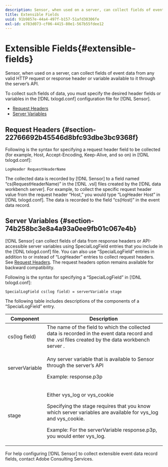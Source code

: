 ```yaml
---
description: Sensor, when used on a server, can collect fields of event data from any valid HTTP request or response header or variable available to it through the server’s API.
title: Extensible Fields
uuid: 91b9857e-44a4-497f-b157-51afd30306fe
exl-id: e783d073-cf06-4415-80e1-567b55fdee12
---
```

# Extensible Fields{#extensible-fields}

Sensor, when used on a server, can collect fields of event data from any valid HTTP request or response header or variable available to it through the server’s API.

To collect such fields of data, you must specify the desired header fields or variables in the [!DNL txlogd.conf] configuration file for [!DNL Sensor].

* [Request Headers](../../../home/c-snsr-ovrvw/c-evnt-data-rcd-flds/c-ex-flds.md#section-22766692b45546d8bfc93dbe3bc9368f) 
* [Server Variables](../../../home/c-snsr-ovrvw/c-evnt-data-rcd-flds/c-ex-flds.md#section-74b258bc3e8a4a93a0ee9fb01c067e4b)

## Request Headers {#section-22766692b45546d8bfc93dbe3bc9368f}

Following is the syntax for specifying a request header field to be collected (for example, Host, Accept-Encoding, Keep-Alive, and so on) in [!DNL txlogd.conf]: 

```
LogHeader RequestHeaderName
```

The collected data is recorded by [!DNL Sensor] to a field named “cs(RequestHeaderName)” in the [!DNL .vsl] files created by the [!DNL data workbench server]. For example, to collect the specific request header value from the request header “Host,” you would type “LogHeader Host” in [!DNL txlogd.conf]. The data is recorded to the field “cs(Host)” in the event data record.

## Server Variables {#section-74b258bc3e8a4a93a0ee9fb01c067e4b}

[!DNL Sensor] can collect fields of data from response headers or API-accessible server variables using SpecialLogField entries that you include in the [!DNL txlogd.conf] file. You can also use “SpecialLogField” entries in addition to or instead of “LogHeader” entries to collect request headers. See [Request Headers](../../../home/c-snsr-ovrvw/c-evnt-data-rcd-flds/c-ex-flds.md#section-22766692b45546d8bfc93dbe3bc9368f). The request headers option remains available for backward compatibility.

Following is the syntax for specifying a “SpecialLogField” in [!DNL txlogd.conf]: 

```
SpecialLogField cs(log field) = serverVariable stage
```

The following table includes descriptions of the components of a “SpecialLogField” entry.

<table id="table_053D5F34D56E4B15A85CA3B4FAD6E1B1"> 
 <thead> 
  <tr> 
   <th colname="col1" class="entry"> Component </th> 
   <th colname="col2" class="entry"> Description </th> 
  </tr> 
 </thead>
 <tbody> 
  <tr> 
   <td colname="col1"> cs(log field) </td> 
   <td colname="col2"> The name of the field to which the collected data is recorded in the event data record and the <span class="filepath"> .vsl </span> files created by the <span class="keyword"> data workbench server </span>. </td> 
  </tr> 
  <tr> 
   <td colname="col1"> serverVariable </td> 
   <td colname="col2"> <p>Any server variable that is available to <span class="wintitle"> Sensor </span> through the server’s API </p> <p>Example: response.p3p </p> </td> 
  </tr> 
  <tr> 
   <td colname="col1"> stage </td> 
   <td colname="col2"> <p>Either vys_log or vys_cookie </p> <p>Specifying the stage requires that you know which server variables are available for vys_log and vys_cookie. </p> <p>Example: For the serverVariable response.p3p, you would enter vys_log. </p> </td> 
  </tr> 
 </tbody> 
</table>

For help configuring [!DNL Sensor] to collect extensible event data record fields, contact Adobe Consulting Services.
